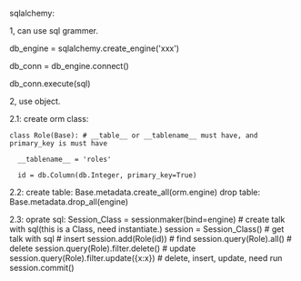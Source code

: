 sqlalchemy:

1, can use sql grammer.

  db_engine = sqlalchemy.create_engine('xxx')

  db_conn = db_engine.connect()

  db_conn.execute(sql)

2, use object.

  2.1: create orm class:

    class Role(Base): # __table__ or __tablename__ must have, and primary_key is must have

      __tablename__ = 'roles'

      id = db.Column(db.Integer, primary_key=True)

  2.2: create table:  Base.metadata.create_all(orm.engine)
       drop table: Base.metadata.drop_all(engine)

  2.3: oprate sql:
       Session_Class = sessionmaker(bind=engine) # create talk with sql(this is a Class, need instantiate.)
       session = Session_Class() # get talk with sql
       # insert
       session.add(Role(id))
       # find
       session.query(Role).all()
       # delete
       session.query(Role).filter.delete()
       # update
       session.query(Role).filter.update({x:x})
       # delete, insert, update, need run session.commit()
       
